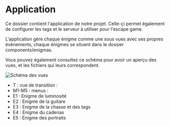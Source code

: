 # Application

Ce dossier contient l'application de notre projet.
Celle-çi permet également de configurer les tags et le serveur à utiliser pour l'escape game.

L'application gère chaque énigme comme une sous vues avec ses propres événements, chaque énigmes se situent dans le dossier components/enigmas.

Vous pouvez également consultez ce schéma pour avoir un aperçu des vues, et les fichiers qui leurs correspondent.

![Schéma des vues](./schéma.png)

- T : vue de transition : [](./components/breathingView.js)
- M1-M5 : menus : [](./menuView.js)
- E1 : Enigme de luminosité [](./components/lumenView.js)
- E2 : Enigme de la guitare [](./components/guitarView.js)
- E3 : Enigme de la chasse et des tags [](./components/fillingCircleView.js)
- E4 : Enigme du cadenas [](./components/soundView.js)
- E5 : Enigme des portraits [](./components/swaperView.js)